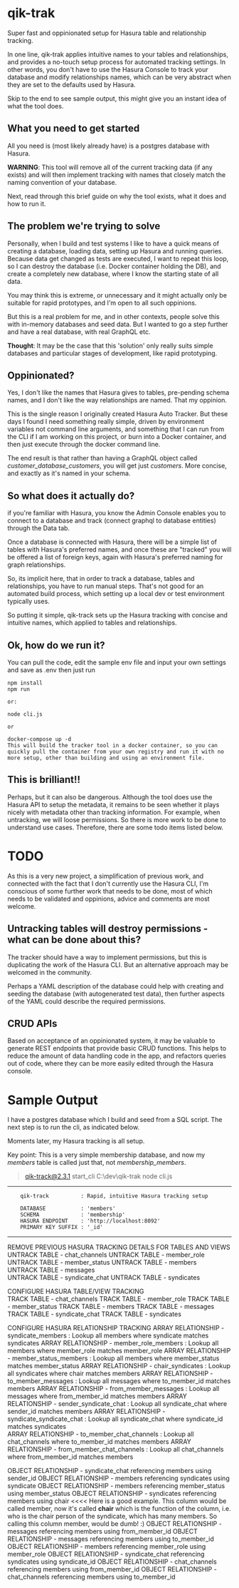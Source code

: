 # qik-trak

Super fast and oppinionated setup for Hasura table and relationship tracking.

In one line, qik-trak applies intuitive names to your tables and relationships, and provides a no-touch setup process for automated tracking settings. In other words, you don't have to use the Hasura Console to track your database and modify relationships names, which can be very abstract when they are set to the defaults used by Hasura.

Skip to the end to see sample output, this might give you an instant idea of what the tool does.

## What you need to get started

All you need is (most likely already have) is a postgres database with Hasura. 

**WARNING**: This tool will remove all of the current tracking data (if any exists) and will then implement tracking with names that closely match the naming convention of your database.

Next, read through this brief guide on why the tool exists, what it does and how to run it.

## The problem we're trying to solve

Personally, when I build and test systems I like to have a quick means of creating a database, loading data, setting up Hasura and running queries. Because data
get changed as tests are executed, I want to repeat this loop, so I can destroy the database (i.e. Docker container holding the DB), and create a completely
new database, where I know the starting state of all data.

You may think this is extreme, or unnecessary and it might actually only be suitable for rapid prototypes, and I'm open to all such oppinions.

But this is a real problem for me, and in other contexts, people solve this with in-memory databases and seed data. But I wanted to go a step further
and have a real database, with real GraphQL etc.

**Thought**: It may be the case that this 'solution' only really suits simple databases and particular stages of development, like rapid prototyping. 

## Oppinionated?

Yes, I don't like the names that Hasura gives to tables, pre-pending schema names, and I don't like the way relationships are named. That my oppinion.

This is the single reason I originally created Hasura Auto Tracker. But these days I found I need something really simple, driven by environment variables
not command line arguments, and something that I can run from the CLI if I am working on this project, or burn into a Docker container, and then just execute
through the docker command line.

The end result is that rather than having a GraphQL object called *customer_database_customers*, you will get just *customers*. More concise, and exactly as it's named in your schema.

## So what does it actually do?

if you're familiar with Hasura, you know the Admin Console enables you to connect to a database and track (connect graphql to database entities) through the Data tab.

Once a database is connected with Hasura, there will be a simple list of tables with Hasura's preferred names, and once these are "tracked" you will be offered a list
of foreign keys, again with Hasura's preferred naming for graph relationships.

So, its implicit here, that in order to track a database, tables and relationships, you have to run manual steps. That's not good for an automated build process, which setting up a local dev or test environment typically uses.

So putting it simple, qik-track sets up the Hasura tracking with concise and intuitive names, which applied to tables and relationships.

## Ok, how do we run it?

You can pull the code, edit the sample env file and input your own settings and save as .env then just run 

```
npm install
npm run

or:

node cli.js

or

docker-compose up -d 
This will build the tracker tool in a docker container, so you can quickly pull the container from your own registry and run it with no more setup, other than building and using an environment file.

```

## This is brilliant!!

Perhaps, but it can also be dangerous. Although the tool does use the Hasura API to setup the metadata, it remains to be seen whether it plays nicely with metadata other than tracking information. For example, when untracking, we will loose permissions. So there is more work to be done to understand use cases. Therefore, there are some todo items listed below.

# TODO

As this is a very new project, a simplification of previous work, and connected with the fact that I don't currently use the Hasura CLI, I'm conscious of some further work that needs to be done, most of which needs to be validated and oppinions, advice and comments are most welcome.

## Untracking tables will destroy permissions - what can be done about this?
The tracker should have a way to implement permissions, but this is duplicating the work of the Hasura CLI. But an alternative approach may be welcomed in the community.

Perhaps a YAML description of the database could help with creating and seeding the database (with autogenerated test data), then further aspects of the YAML could describe the required permissions.

## CRUD APIs
Based on acceptance of an oppinionated system, it may be valuable to generate REST endpoints that provide basic CRUD functions. This helps to reduce the amount of data handling code in the app, and refactors queries out of code, where they can be more easily edited through the Hasura console.


# Sample Output

I have a postgres database which I build and seed from a SQL script. The next step is to run the cli, as indicated below.

Moments later, my Hasura tracking is all setup.

Key point: This is a very simple membership database, and now my *members* table is called just that, not *membership_members*.


> qik-track@2.3.1 start_cli C:\dev\qik-trak
> node cli.js

--------------------------------------------------------------

        qik-track          : Rapid, intuitive Hasura tracking setup

        DATABASE           : 'members'
        SCHEMA             : 'membership'
        HASURA ENDPOINT    : 'http://localhost:8092'
        PRIMARY KEY SUFFIX : '_id'

--------------------------------------------------------------     

REMOVE PREVIOUS HASURA TRACKING DETAILS FOR TABLES AND VIEWS
    UNTRACK TABLE      - chat_channels 
    UNTRACK TABLE      - member_role   
    UNTRACK TABLE      - member_status 
    UNTRACK TABLE      - members       
    UNTRACK TABLE      - messages      
    UNTRACK TABLE      - syndicate_chat
    UNTRACK TABLE      - syndicates    

CONFIGURE HASURA TABLE/VIEW TRACKING  
    TRACK TABLE        - chat_channels
    TRACK TABLE        - member_role
    TRACK TABLE        - member_status
    TRACK TABLE        - members
    TRACK TABLE        - messages
    TRACK TABLE        - syndicate_chat
    TRACK TABLE        - syndicates

CONFIGURE HASURA RELATIONSHIP TRACKING
    ARRAY RELATIONSHIP - syndicate_members : Lookup all members where syndicate matches syndicates
    ARRAY RELATIONSHIP - member_role_members : Lookup all members where member_role matches member_role
    ARRAY RELATIONSHIP - member_status_members : Lookup all members where member_status matches member_status
    ARRAY RELATIONSHIP - chair_syndicates : Lookup all syndicates where chair matches members
    ARRAY RELATIONSHIP - to_member_messages : Lookup all messages where to_member_id matches members
    ARRAY RELATIONSHIP - from_member_messages : Lookup all messages where from_member_id matches members
    ARRAY RELATIONSHIP - sender_syndicate_chat : Lookup all syndicate_chat where sender_id matches members
    ARRAY RELATIONSHIP - syndicate_syndicate_chat : Lookup all syndicate_chat where syndicate_id matches syndicates        
    ARRAY RELATIONSHIP - to_member_chat_channels : Lookup all chat_channels where to_member_id matches members
    ARRAY RELATIONSHIP - from_member_chat_channels : Lookup all chat_channels where from_member_id matches members

   OBJECT RELATIONSHIP - syndicate_chat referencing members using sender_id
   OBJECT RELATIONSHIP - members referencing syndicates using syndicate
   OBJECT RELATIONSHIP - members referencing member_status using member_status
   OBJECT RELATIONSHIP - syndicates referencing members using chair                         <<<< Here is a good example. This column would be called member, now it's called **chair** which is the function of the column, i.e. who is the chair person of the syndicate, which has many members. So calling this column member, would be dumb! :)
   OBJECT RELATIONSHIP - messages referencing members using from_member_id
   OBJECT RELATIONSHIP - messages referencing members using to_member_id
   OBJECT RELATIONSHIP - members referencing member_role using member_role
   OBJECT RELATIONSHIP - syndicate_chat referencing syndicates using syndicate_id
   OBJECT RELATIONSHIP - chat_channels referencing members using from_member_id
   OBJECT RELATIONSHIP - chat_channels referencing members using to_member_id


